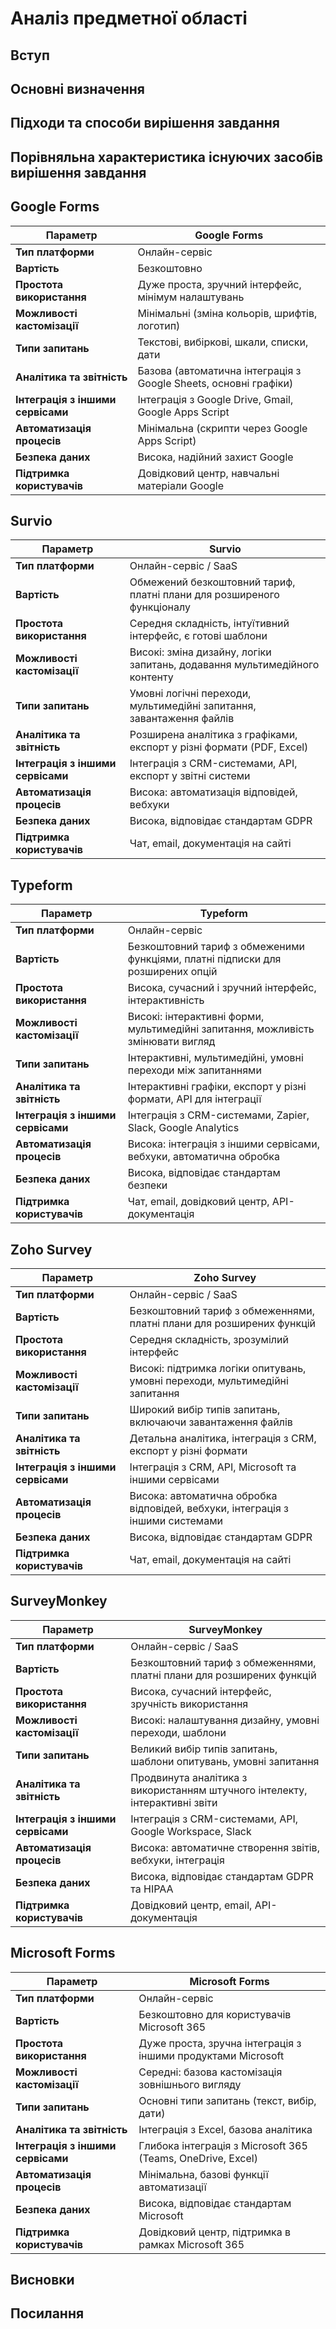 # Аналіз предметної області

## Вступ


## Основні визначення


## Підходи та способи вирішення завдання


## Порівняльна характеристика існуючих засобів вирішення завдання
## Google Forms

| Параметр                    | Google Forms        |
|-----------------------------|---------------------|
| **Тип платформи**           | Онлайн-сервіс      |
| **Вартість**                | Безкоштовно        |
| **Простота використання**   | Дуже проста, зручний інтерфейс, мінімум налаштувань |
| **Можливості кастомізації** | Мінімальні (зміна кольорів, шрифтів, логотип) |
| **Типи запитань**           | Текстові, вибіркові, шкали, списки, дати |
| **Аналітика та звітність**  | Базова (автоматична інтеграція з Google Sheets, основні графіки) |
| **Інтеграція з іншими сервісами** | Інтеграція з Google Drive, Gmail, Google Apps Script |
| **Автоматизація процесів**  | Мінімальна (скрипти через Google Apps Script) |
| **Безпека даних**           | Висока, надійний захист Google |
| **Підтримка користувачів**  | Довідковий центр, навчальні матеріали Google |

## Survio

| Параметр                    | Survio             |
|-----------------------------|--------------------|
| **Тип платформи**           | Онлайн-сервіс / SaaS |
| **Вартість**                | Обмежений безкоштовний тариф, платні плани для розширеного функціоналу |
| **Простота використання**   | Середня складність, інтуїтивний інтерфейс, є готові шаблони |
| **Можливості кастомізації** | Високі: зміна дизайну, логіки запитань, додавання мультимедійного контенту |
| **Типи запитань**           | Умовні логічні переходи, мультимедійні запитання, завантаження файлів |
| **Аналітика та звітність**  | Розширена аналітика з графіками, експорт у різні формати (PDF, Excel) |
| **Інтеграція з іншими сервісами** | Інтеграція з CRM-системами, API, експорт у звітні системи |
| **Автоматизація процесів**  | Висока: автоматизація відповідей, вебхуки |
| **Безпека даних**           | Висока, відповідає стандартам GDPR |
| **Підтримка користувачів**  | Чат, email, документація на сайті |

## Typeform

| Параметр                    | Typeform           |
|-----------------------------|--------------------|
| **Тип платформи**           | Онлайн-сервіс     |
| **Вартість**                | Безкоштовний тариф з обмеженими функціями, платні підписки для розширених опцій |
| **Простота використання**   | Висока, сучасний і зручний інтерфейс, інтерактивність |
| **Можливості кастомізації** | Високі: інтерактивні форми, мультимедійні запитання, можливість змінювати вигляд |
| **Типи запитань**           | Інтерактивні, мультимедійні, умовні переходи між запитаннями |
| **Аналітика та звітність**  | Інтерактивні графіки, експорт у різні формати, API для інтеграції |
| **Інтеграція з іншими сервісами** | Інтеграція з CRM-системами, Zapier, Slack, Google Analytics |
| **Автоматизація процесів**  | Висока: інтеграція з іншими сервісами, вебхуки, автоматична обробка |
| **Безпека даних**           | Висока, відповідає стандартам безпеки |
| **Підтримка користувачів**  | Чат, email, довідковий центр, API-документація |

## Zoho Survey

| Параметр                    | Zoho Survey        |
|-----------------------------|--------------------|
| **Тип платформи**           | Онлайн-сервіс / SaaS |
| **Вартість**                | Безкоштовний тариф з обмеженнями, платні плани для розширених функцій |
| **Простота використання**   | Середня складність, зрозумілий інтерфейс |
| **Можливості кастомізації** | Високі: підтримка логіки опитувань, умовні переходи, мультимедійні запитання |
| **Типи запитань**           | Широкий вибір типів запитань, включаючи завантаження файлів |
| **Аналітика та звітність**  | Детальна аналітика, інтеграція з CRM, експорт у різні формати |
| **Інтеграція з іншими сервісами** | Інтеграція з CRM, API, Microsoft та іншими сервісами |
| **Автоматизація процесів**  | Висока: автоматична обробка відповідей, вебхуки, інтеграція з іншими системами |
| **Безпека даних**           | Висока, відповідає стандартам GDPR |
| **Підтримка користувачів**  | Чат, email, документація на сайті |

## SurveyMonkey

| Параметр                    | SurveyMonkey      |
|-----------------------------|------------------|
| **Тип платформи**           | Онлайн-сервіс / SaaS |
| **Вартість**                | Безкоштовний тариф з обмеженнями, платні плани для розширених функцій |
| **Простота використання**   | Висока, сучасний інтерфейс, зручність використання |
| **Можливості кастомізації** | Високі: налаштування дизайну, умовні переходи, шаблони |
| **Типи запитань**           | Великий вибір типів запитань, шаблони опитувань, умовні запитання |
| **Аналітика та звітність**  | Продвинута аналітика з використанням штучного інтелекту, інтерактивні звіти |
| **Інтеграція з іншими сервісами** | Інтеграція з CRM-системами, API, Google Workspace, Slack |
| **Автоматизація процесів**  | Висока: автоматичне створення звітів, вебхуки, інтеграція |
| **Безпека даних**           | Висока, відповідає стандартам GDPR та HIPAA |
| **Підтримка користувачів**  | Довідковий центр, email, API-документація |

## Microsoft Forms

| Параметр                    | Microsoft Forms    |
|-----------------------------|-------------------|
| **Тип платформи**           | Онлайн-сервіс    |
| **Вартість**                | Безкоштовно для користувачів Microsoft 365 |
| **Простота використання**   | Дуже проста, зручна інтеграція з іншими продуктами Microsoft |
| **Можливості кастомізації** | Середні: базова кастомізація зовнішнього вигляду |
| **Типи запитань**           | Основні типи запитань (текст, вибір, дати) |
| **Аналітика та звітність**  | Інтеграція з Excel, базова аналітика |
| **Інтеграція з іншими сервісами** | Глибока інтеграція з Microsoft 365 (Teams, OneDrive, Excel) |
| **Автоматизація процесів**  | Мінімальна, базові функції автоматизації |
| **Безпека даних**           | Висока, відповідає стандартам Microsoft |
| **Підтримка користувачів**  | Довідковий центр, підтримка в рамках Microsoft 365 |

## Висновки


## Посилання

